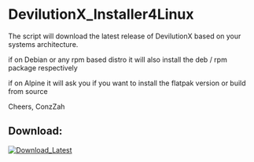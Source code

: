 # DevilutionX_Installer4Linux

The script will download the latest release of DevilutionX based on your systems architecture.

if on Debian or any rpm based distro it will also install the deb / rpm package respectively

if on Alpine it will ask you if you want to install the flatpak version or build from source


Cheers, ConzZah


## Download:

<p> 
  <a href="https://github.com/ConzZah/DevilutionX_Installer4Linux/archive/refs/heads/main.zip">
    <img alt="Download_Latest" src="https://img.shields.io/badge/download-latest-0688CB.svg">
  </a>
</p>
